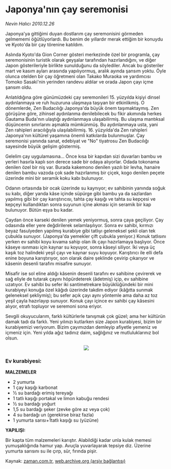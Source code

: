 # Japonya'nın çay seremonisi

*Nevin Halıcı 2010.12.26*

<td class="columnist-detail">
<p>Japonya'ya gittiğimi duyan dostlarım çay seremonisini görmeden gelmememi öğütlüyorlardı. Bu benim de yıllardır merak ettiğim bir konuydu ve Kyoto'da bir çay törenine katıldım.</p>
<p>
<div id="haberMetinDiv">
<p>Aslında Kyoto'da Gion Corner gösteri merkezinde özel bir programla, çay seremonisinin turistik olarak geyşalar tarafından hazırlandığını, ve diğer Japon gösterileriyle birlikte sunulduğunu da söylediler. Ancak bu gösteriler mart ve kasım ayları arasında yapılıyormuş, aralık ayında şansım yoktu. Öyle olunca otelden bir çay öğretmeni olan Takako Muraoka ve yardımcısı Tomoko Sasaki'nin yerinden randevu aldılar ve orada Japon çayı içme şansım oldu.
<p>Anlatıldığına göre günümüzdeki çay seremonileri 15. yüzyılda kişiyi dinsel aydınlanmaya ve ruh huzuruna ulaşmaya taşıyan bir etkinlikmiş. O dönemlerde, Zen Budacılığı Japonya'da büyük önem taşımaktaymış. Zen görüşüne göre, zihinsel aydınlanma denilebilecek bu fikir akımında herkes Gautama Buda'nın ulaştığı aydınlanmaya ulaşabilirmiş. Bu ulaşma mantıksal düşüncenin sınırlarını aşmakla mümkünmüş. Bu aydınlanmaya usta, yani Zen rahipleri aracılığıyla ulaşılabilirmiş. 16. yüzyılda'da Zen rahipleri Japonya'nın kültürel yaşamına önemli katkılarda bulunmuşlar. Çay seremonisi yanında sanat, edebiyat ve "No" tiyatrosu Zen Budacılığı sayesinde büyük gelişim göstermiş.
<p>Gelelim çay uygulamasına... Önce kısa bir kapıdan sizi duvarları bambu ve yerleri hasırla kaplı son derece sade bir odaya alıyorlar. Odada tokonama denilen özel bir niş var. Burada kakemono denilen yazılı bir levha, hanaire denilen bambu vazoda çok sade hazırlanmış bir çiçek, kogo denilen peçete üzerinde mini bir seramik koku kabı bulunuyor. 
<p>Odanın ortasında bir ocak üzerinde su kaynıyor; ev sahibinin yanında soğuk su kabı, diğer yanda kâse içinde süpürge gibi bambu ya da sazlardan yapılmış gibi bir çay karıştırıcısı, tahta çay kaşığı ve tahta su kepçesi ve kepçeyi kullandıktan sonra suyunun içine akması için seramik bir kap bulunuyor. Bütün eşya bu kadar.
<p>Çaydan önce karseki denilen yemek yeniyormuş, sonra çaya geçiliyor. Çay odasında eller yere değdirilerek selamlaşılıyor. Sonra ev sahibi, kırmızı beyaz fasulyeden yapılmış kurabiye gibi tatlıyı geleneksel şekli olan tek çubukla sunuyor. (Japonya'da yemekler çift çubukla yeniyor.) Konuk tatlısını yerken ev sahibi koyu kıvama sahip olan ilk çayı hazırlamaya başlıyor. Önce kâseye ısınması için kaynar su koyuyor, sonra kâseyi siliyor. İki veya üç kaşık toz halindeki yeşil çayı ve kaynar suyu koyuyor. Karıştırıcı ile elli defa enine boyuna karıştırıyor, son olarak daire şeklinde çevirip çıkarıyor ve kâsenin desenli tarafını misafire sunuyor.<p>Misafir ise sol eline aldığı kâsenin desenli tarafını ev sahibine çevirerek ve sağ eliyle de tutarak çayını höpürdeterek (âdetmiş) içip, ev sahibine uzatıyor. Ev sahibi bu sefer iki santimetrekare büyüklüğündeki bir mini kurabiyeyi konuğa özel kâğıdı üzerinde takdim ediyor (kâğıtta sunmak geleneksel şekliymiş); bu sefer açık çayı aynı yöntemle ama daha az toz yeşil çayla hazırlayıp sunuyor. Konuk çayı içince ev sahibi çay kâsesini alıyor, etrafı topluyor ve seremoni sona eriyor.
<p>Sevgili okuyucularım, farklı kültürlerle tanışmak çok güzel; ama her kültürün damak tadı da farklı. Yeni yılınızı kutlarken size Japon kurabiyesi, bizim bir kurabiyemizi veriyorum. Bizim çayımızdan demleyip afiyetle yemeniz ve içmeniz için. Yeni yılda ağız tadınız daim, sağlığınız ve mutluluklarınız bol olsun.
<p>
<p align="center"><img border="0" src="http://web.archive.org/web/20110101083115im_/http://medya.zaman.com.tr/2010/12/26/japonya.jpg"/>
<p><h3>Ev kurabiyesi: </h3>
<p><b>MALZEMELER</b>
<ul>
<li>2 yumurta
</li>
<li>1 çay kaşığı karbonat
</li>
<li>½ su bardağı erimiş tereyağı
</li>
<li>1 tatlı kaşığı portakal ve limon kabuğu rendesi
</li>
<li>½ su bardağı yoğurt
</li>
<li>1,5 su bardağı şeker (zevke göre az veya çok)
</li>
<li>4 su bardağı un (gerekirse biraz fazla)
</li>
<li>1 yumurta sarısı+1tatlı kaşığı su (yüzüne)
</li>
</ul>
<p><b>YAPILIŞI:
</b>
<p>Bir kapta tüm malzemeleri karıştır. Alabildiği kadar unla kulak memesi yumuşaklığında hamur yap. Avuçla yuvarlayarak tepsiye diz. Üzerine yumurta sarısını su ile çırp, sür, fırında pişir. </p></p></p></p></p></p></p></p></p></p></p></p></p></div>
</p>
<a href="http://web.archive.org/web/20110101083115/mailto:/">
</a></td>

Kaynak: [zaman.com.tr](http://zaman.com.tr/yazar.do?yazino=1070166), [web.archive.org (arşiv bağlantısı)](http://web.archive.org/web/20110101083115/http://www.zaman.com.tr:80/yazar.do?yazino=1070166)

